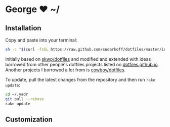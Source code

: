 # George ❤ ~/

## Installation

Copy and paste into your terminal:

```sh
sh -c "$(curl -fsSL https://raw.github.com/sudarkoff/dotfiles/master/install.sh)"
```

Initially based on [skwp/dotfiles](https://github.com/skwp/dotfiles) and modified and extended with ideas borrowed from other people's dotfiles projects listed on [dotfiles.github.io](http://dotfiles.github.io/). Another projects I borrowed a lot from is [cowboy/dotfiles](https://github.com/cowboy/dotfiles).

To update, pull the latest changes from the repository and then run `rake update`:

```sh
cd ~/.yadr
git pull --rebase
rake update
```

## Customization


